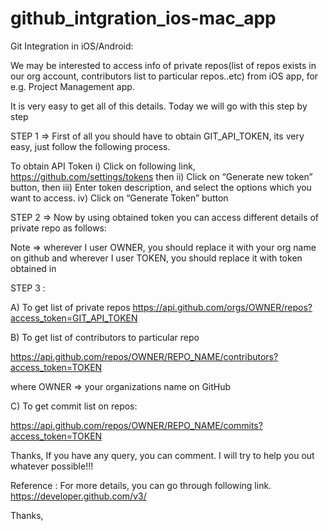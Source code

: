 # github_intgration_ios-mac_app

Git Integration in iOS/Android:

We may be interested to access info of private repos(list of repos exists in our org account, contributors list to particular repos..etc) from iOS app, for e.g. Project Management app.

It is very easy to get all of this details.
Today we will go with this step by step

STEP 1 =>
First of all you should have to obtain GIT_API_TOKEN, its very easy, just follow the following process.

To obtain API Token
i) Click on following link, 
https://github.com/settings/tokens
then
ii) Click on “Generate new token” button, then 
iii) Enter token description, and select the options which you want to access.
iv) Click on “Generate Token” button

STEP 2 =>
Now by using obtained token you can access different details of private repo as follows:

Note =>
wherever I user OWNER, you should replace it with your org name on github and
wherever I user TOKEN, you should replace it with token obtained in 

STEP 3 :

A)
To get list of private repos 
https://api.github.com/orgs/OWNER/repos?access_token=GIT_API_TOKEN

B)
To get list of contributors to particular repo

https://api.github.com/repos/OWNER/REPO_NAME/contributors?access_token=TOKEN

where OWNER => your organizations name on GitHub

C)
To get commit list on repos:

https://api.github.com/repos/OWNER/REPO_NAME/commits?access_token=TOKEN

Thanks,
If you have any query, you can comment. I will try to help you out whatever possible!!!

Reference :
For more details, you can go through following link.
https://developer.github.com/v3/

Thanks,


